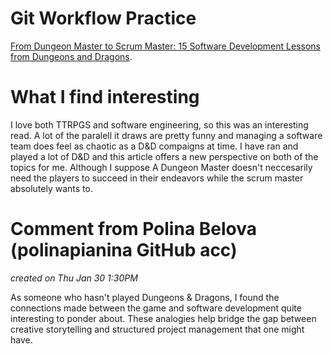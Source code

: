 # Git Workflow Practice
[From Dungeon Master to Scrum Master: 15 Software Development Lessons from Dungeons and Dragons](./https://www.huffpost.com/entry/from-dungeon-master-to-sc_b_9643530?utm_hp_ref=technology&ir=Technology).

# What I find interesting
I love both TTRPGS and software engineering, so this was an interesting read. A lot of the paralell it draws are pretty funny and managing a software team does feel as chaotic as a D&D compaigns at time.
I have ran and played a lot of D&D and this article offers a new perspective on both of the topics for me. Although I suppose A Dungeon Master doesn't neccesarily need the players to succeed in their endeavors while the scrum master absolutely wants to.

# Comment from Polina Belova (polinapianina GitHub acc)
*created on Thu Jan 30 1:30PM*

As someone who hasn't played Dungeons & Dragons, I found the connections made between the game and software development quite interesting to ponder about. These analogies help bridge the gap between creative storytelling and structured project management that one might have.
